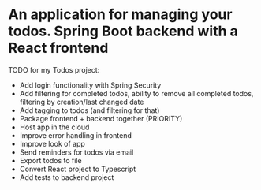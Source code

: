 # An application for managing your todos. Spring Boot backend with a React frontend

TODO for my Todos project:
- Add login functionality with Spring Security
- Add filtering for completed todos, ability to remove all completed todos, filtering by creation/last changed date
- Add tagging to todos (and filtering for that)
- Package frontend + backend together (PRIORITY)
- Host app in the cloud
- Improve error handling in frontend
- Improve look of app
- Send reminders for todos via email
- Export todos to file
- Convert React project to Typescript
- Add tests to backend project
